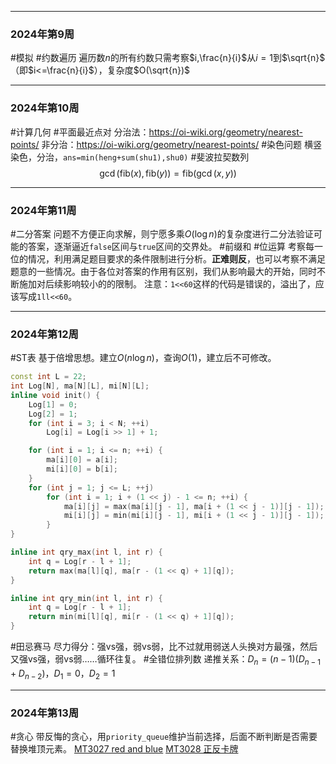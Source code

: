 ***
### 2024年第9周
#模拟
#约数遍历 遍历数$n$的所有约数只需考察$i,\frac{n}{i}$从$i=1$到$\sqrt{n}$（即$i<=\frac{n}{i}$），复杂度$O(\sqrt{n})$
***
### 2024年第10周
#计算几何
#平面最近点对
分治法：https://oi-wiki.org/geometry/nearest-points/
非分治：https://oi-wiki.org/geometry/nearest-points/
#染色问题
横竖染色，分治，`ans=min(heng+sum(shu1),shu0)`
#斐波拉契数列
$$\gcd(\mathrm{fib}(x),\mathrm{fib}(y))=\mathrm{fib}(\gcd(x,y))$$
***
### 2024年第11周
#二分答案 
问题不方便正向求解，则宁愿多乘$O(\log n)$的复杂度进行二分法验证可能的答案，逐渐逼近`false`区间与`true`区间的交界处。
#前缀和 #位运算
考察每一位的情况，利用满足题目要求的条件限制进行分析。**正难则反**，也可以考察不满足题意的一些情况。由于各位对答案的作用有区别，我们从影响最大的开始，同时不断施加对后续影响较小的的限制。
注意：`1<<60`这样的代码是错误的，溢出了，应该写成`1ll<<60`。
***
### 2024年第12周
#ST表
基于倍增思想。建立$O(n\log n)$，查询$O(1)$，建立后不可修改。
```cpp
const int L = 22;
int Log[N], ma[N][L], mi[N][L];
inline void init() {
    Log[1] = 0;
    Log[2] = 1;
    for (int i = 3; i < N; ++i)
        Log[i] = Log[i >> 1] + 1;

    for (int i = 1; i <= n; ++i) {
        ma[i][0] = a[i];
        mi[i][0] = b[i];
    }
    for (int j = 1; j <= L; ++j)
        for (int i = 1; i + (1 << j) - 1 <= n; ++i) {
            ma[i][j] = max(ma[i][j - 1], ma[i + (1 << j - 1)][j - 1]);
            mi[i][j] = min(mi[i][j - 1], mi[i + (1 << j - 1)][j - 1]);
        }
}

inline int qry_max(int l, int r) {
    int q = Log[r - l + 1];
    return max(ma[l][q], ma[r - (1 << q) + 1][q]);
}

inline int qry_min(int l, int r) {
    int q = Log[r - l + 1];
    return min(mi[l][q], mi[r - (1 << q) + 1][q]);
}
```
#田忌赛马
尽力得分：强vs强，弱vs弱，比不过就用弱送人头换对方最强，然后又强vs强，弱vs弱……循环往复。
#全错位排列数 
递推关系：$D_n=(n-1)(D_{n-1}+D_{n-2})$，$D_1=0$，$D_2=1$
***
### 2024年第13周
#贪心 
带反悔的贪心，用`priority_queue`维护当前选择，后面不断判断是否需要替换堆顶元素。
[MT3027 red and blue](https://www.matiji.net/exam/brushquestion/27/3846/4C6668FEB8CFD6520DE73B365B31D1A4)
[MT3028 正反卡牌](https://www.matiji.net/exam/brushquestion/28/3846/4C6668FEB8CFD6520DE73B365B31D1A4)